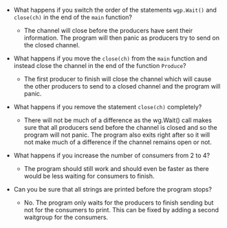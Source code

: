 * What happens if you switch the order of the statements `wgp.Wait()` and `close(ch)` in the end of the `main` function?
    * The channel will close before the producers have sent their information. The program will then panic as producers try to send on the closed channel.

* What happens if you move the `close(ch)` from the `main` function and instead close the channel in the end of the function `Produce`?
    * The first producer to finish will close the channel which will cause the other producers to send to a closed channel and the program will panic. 

* What happens if you remove the statement `close(ch)` completely?
    * There will not be much of a difference as the wg.Wait() call makes sure that all producers send before the channel is closed and so the program will not panic. The program also exits right after so it will not make much of a difference if the channel remains open or not.

* What happens if you increase the number of consumers from 2 to 4?
    * The program should still work and should even be faster as there would be less waiting for consumers to finish.

* Can you be sure that all strings are printed before the program
  stops?
    * No. The program only waits for the producers to finish sending but not for the consumers to print. This can be fixed by adding a second waitgroup for the consumers. 